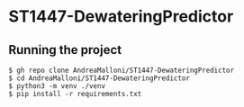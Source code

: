 # ST1447-DewateringPredictor

## Running the project
    $ gh repo clone AndreaMalloni/ST1447-DewateringPredictor
    $ cd AndreaMalloni/ST1447-DewateringPredictor
    $ python3 -m venv ./venv
    $ pip install -r requirements.txt
